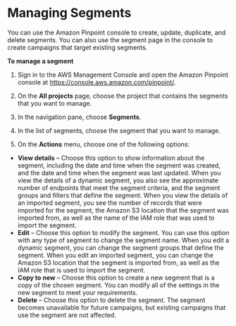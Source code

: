 # Managing Segments<a name="segments-managing"></a>

You can use the Amazon Pinpoint console to create, update, duplicate, and delete segments\. You can also use the segment page in the console to create campaigns that target existing segments\.

**To manage a segment**

1. Sign in to the AWS Management Console and open the Amazon Pinpoint console at [https://console\.aws\.amazon\.com/pinpoint/](https://console.aws.amazon.com/pinpoint/)\.

1. On the **All projects** page, choose the project that contains the segments that you want to manage\.

1. In the navigation pane, choose **Segments**\.

1. In the list of segments, choose the segment that you want to manage\.

1.  On the **Actions** menu, choose one of the following options:
   + **View details** – Choose this option to show information about the segment, including the date and time when the segment was created, and the date and time when the segment was last updated\. When you view the details of a dynamic segment, you also see the approximate number of endpoints that meet the segment criteria, and the segment groups and filters that define the segment\. When you view the details of an imported segment, you see the number of records that were imported for the segment, the Amazon S3 location that the segment was imported from, as well as the name of the IAM role that was used to import the segment\.
   + **Edit** – Choose this option to modify the segment\. You can use this option with any type of segment to change the segment name\. When you edit a dynamic segment, you can change the segment groups that define the segment\. When you edit an imported segment, you can change the Amazon S3 location that the segment is imported from, as well as the IAM role that is used to import the segment\.
   + **Copy to new** – Choose this option to create a new segment that is a copy of the chosen segment\. You can modify all of the settings in the new segment to meet your requirements\.
   + **Delete** – Choose this option to delete the segment\. The segment becomes unavailable for future campaigns, but existing campaigns that use the segment are not affected\. 